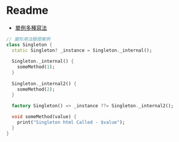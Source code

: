 # Readme

- [單例多種寫法](https://medium.com/flutterworld/flutter-dart-design-pattern-singleton-c63be89c0b75)


```dart
// 變形用法驗證案例
class Singleton {
  static Singleton? _instance = Singleton._internal();
  
  Singleton._internal() {
    someMethod(1);
  }
  
  Singleton._internal2() {
    someMethod(2);
  }
  
  factory Singleton() => _instance ??= Singleton._internal2();

  void someMethod(value) {
    print("Singleton html Called - $value");
  }
}
```
